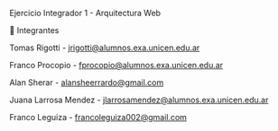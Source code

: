 Ejercicio Integrador 1 - Arquitectura Web

👥 Integrantes

Tomas Rigotti - jrigotti@alumnos.exa.unicen.edu.ar

Franco Procopio - fprocopio@alumnos.exa.unicen.edu.ar

Alan Sherar - alansheerrardo@gmail.com

Juana Larrosa Mendez - jlarrosamendez@alumnos.exa.unicen.edu.ar

Franco Leguiza - francoleguiza002@gmail.com
